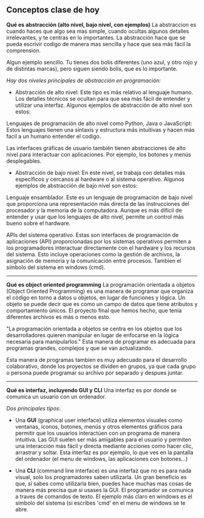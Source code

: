## Conceptos clase de hoy


**Qué es abstracción (alto nivel, bajo nivel, con ejemplos)**
La abstraccion es cuando haces que algo sea mas simple, cuando ocultas algunos detalles irrelevantes, y te centras en lo importantes.
La abstracción hace que se pueda escrivir codigo de manera mas sencilla y hace que sea más fácil la comprension.

Algun ejemplo sencillo. Tu tienes dos bolis diferentes (uno azul, y otro rojo y de distintas marcas), pero siguen siendo bolis, que es lo importante.

*Hay dos niveles principales de abstracción en programación:*

- Abstracción de alto nivel:
Este tipo es más relativo al lenguaje humano. Los detalles técnicos se ocultan para que sea más fácil de entender y utilizar una interfaz. 
Algunos ejemplos de abstracción de alto nivel son estos:

Lenguajes de programación de alto nivel como Python, Java o JavaScript: Estos lenguajes tienen una sintaxis y estructura más intuitivas y hacen más facil 
a un humano entender el codigo.

Las interfaces gráficas de usuario también tienen abstracciones de alto nivel para interactuar con aplicaciones. Por ejemplo, los botones y menús desplegables.


- Abstracción de bajo nivel:
En este nivel, se trabaja con detalles más específicos y cercanos al hardware o al sistema operativo.
Algunos ejemplos de abstracción de bajo nivel son estos:

Lenguaje ensamblador. Este es un lenguaje de programación de bajo nivel que proporciona una representación más directa de las instrucciones del procesador y la memoria de la computadora. Aunque es más difícil de entender y usar que los lenguajes de alto nivel, permite un control más bueno sobre el hardware.

APIs del sistema operativo. Estas son interfaces de programación de aplicaciones (API) proporcionadas por los sistemas operativos permiten a los programadores interactuar directamente con el hardware y los recursos del sistema. Esto incluye operaciones como la gestión de archivos, la asignación de memoria y la comunicación entre procesos. Tambien el símbolo del sistema en windows (cmd).

-------------------------------------------------------------------------------------

**Qué es object oriented programming**
La programación orientada a objetos (Object Oriented Programming) es una manera de programar que organiza el código en torno a datos u objetos, en lugar de funciones y lógica. Un objeto se puede decir que es como un campo de datos que tiene atributos y comportamiento únicos. El proyecto final que hemos hecho, que tenia diferentes archivos es más o menos esto.

"La programación orientada a objetos se centra en los objetos que los desarrolladores quieren manipular en lugar de enfocarse en la lógica necesaria para manipularlos."
Esta manera de programar es adecuada para programas grandes, complejos y que se van actualizando.

Esta manera de programas tambien es muy adecuado para el desarrollo colaborativo, donde los proyectos se dividen en grupos, ya que cada grupo o persona puede programar su archivo por separado y despues juntar.

-------------------------------------------------------------------------------------

**Qué es interfaz, incluyendo GUI y CLI**
Una interfaz es por donde se comunica un usuario con un ordenador.

*Dos principales tipos:*

- Una **GUI** (graphical user interface) utiliza elementos visuales como ventanas, iconos, botones, menús y otros elementos gráficos para permitir que los usuarios interactúen con un programa de manera intuitiva.
Las GUI suelen ser más amigables para el usuario y permiten una interacción más fácil y directa mediante acciones como hacer clic, arrastrar y soltar.
Esta interfaz es por ejemplo, lo que ves en la pantalla del ordenador (el menu de windows, las aplicaciones con botones...)

- Una **CLI** (command line interface) es una interfaz que no es para nada visual, solo los programadores saben utilizarla. Un gran beneficio es que, si sabes como utilizarla bien,
puedes hace muchas mas cosas de manera más precisa que si usases la GUI. El programador se comunica a traves de comandos de texto.
El ejemplo más claro en windows es el símbolo del sistema (si escribes 'cmd' en el menu de windows se te abre.



